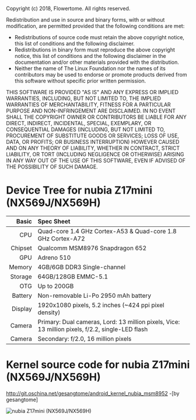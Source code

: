 Copyright (c) 2018, Flowertome. All rights reserved.

  Redistribution and use in source and binary forms, with or without
  modification, are permitted provided that the following conditions are
  met:
  * Redistributions of source code must retain the above copyright
  notice, this list of conditions and the following disclaimer.
  * Redistributions in binary form must reproduce the above
  copyright notice, this list of conditions and the following
  disclaimer in the documentation and/or other materials provided
  with the distribution.
  * Neither the name of The Linux Foundation nor the names of its
  contributors may be used to endorse or promote products derived
  from this software without specific prior written permission.

  THIS SOFTWARE IS PROVIDED "AS IS" AND ANY EXPRESS OR IMPLIED
  WARRANTIES, INCLUDING, BUT NOT LIMITED TO, THE IMPLIED WARRANTIES OF
  MERCHANTABILITY, FITNESS FOR A PARTICULAR PURPOSE AND NON-INFRINGEMENT
  ARE DISCLAIMED.  IN NO EVENT SHALL THE COPYRIGHT OWNER OR CONTRIBUTORS
  BE LIABLE FOR ANY DIRECT, INDIRECT, INCIDENTAL, SPECIAL, EXEMPLARY, OR
  CONSEQUENTIAL DAMAGES (INCLUDING, BUT NOT LIMITED TO, PROCUREMENT OF
  SUBSTITUTE GOODS OR SERVICES; LOSS OF USE, DATA, OR PROFITS; OR
  BUSINESS INTERRUPTION) HOWEVER CAUSED AND ON ANY THEORY OF LIABILITY,
  WHETHER IN CONTRACT, STRICT LIABILITY, OR TORT (INCLUDING NEGLIGENCE
  OR OTHERWISE) ARISING IN ANY WAY OUT OF THE USE OF THIS SOFTWARE, EVEN
  IF ADVISED OF THE POSSIBILITY OF SUCH DAMAGE.

Device Tree for nubia Z17mini (NX569J/NX569H)
===========================================

Basic   | Spec Sheet
-------:|:-------------------------
CPU     | Quad-core 1.4 GHz Cortex-A53 & Quad-core 1.8 GHz Cortex-A72
Chipset | Qualcomm MSM8976 Snapdragon 652
GPU     | Adreno 510
Memory  | 4GB/6GB DDR3 Single-channel
Storage | 64GB/128GB EMMC-5.1
OTG     | Up to 200GB
Battery | Non-removable Li-Po 2950 mAh battery
Display | 1920x1080 pixels, 5.2 inches (~424 ppi pixel density)
Camera  | Primary: Dual cameras, Lord: 13 million pixels, Vice: 13 million pixels, f/2.2, single-LED flash
Camera	| Secondary: f/2.0, 16 million pixels

Kernel source code for nubia Z17mini (NX569J/NX569H)
===========================================
http://git.oschina.net/gesangtome/android_kernel_nubia_msm8952 -[by gesangtome]

![nubia Z17mini (NX569J/NX569H)](https://raw.githubusercontent.com/Flowertome/android_device_nubia_nx569j/sm-3.1/Z17MINI.png "nubia Z17mini")
